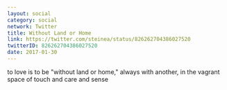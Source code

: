 ```yaml
---
layout: social
category: social
network: Twitter
title: Without Land or Home
link: https://twitter.com/steinea/status/826262704386027520
twitterID: 826262704386027520
date: 2017-01-30
---
```


to love is to be "without land or home," always with another, in the vagrant space of touch and care and sense
